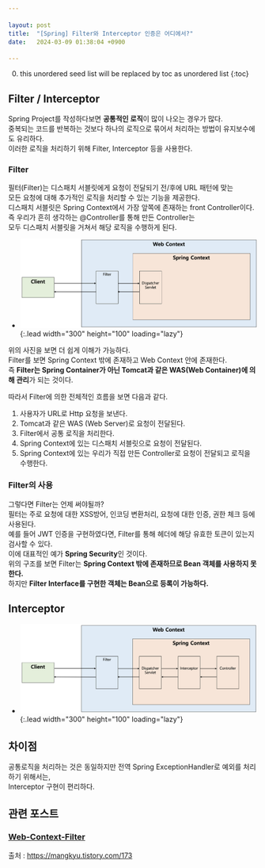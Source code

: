 ```yaml
---

layout: post
title:  "[Spring] Filter와 Interceptor 인증은 어디에서?"
date:   2024-03-09 01:38:04 +0900

---
```


0. this unordered seed list will be replaced by toc as unordered list
{:toc}

## Filter / Interceptor
Spring Project를 작성하다보면 **공통적인 로직**이 많이 나오는 경우가 많다.  
중복되는 코드를 반복하는 것보다 하나의 로직으로 묶어서 처리하는 방법이 유지보수에도 유리하다.  
이러한 로직을 처리하기 위해 Filter, Interceptor 등을 사용한다.  

### Filter
필터(Filter)는 디스패치 서블릿에게 요청이 전달되기 전/후에 URL 패턴에 맞는  
모든 요청에 대해 추가적인 로직을 처리할 수 있는 기능을 제공한다.  
디스패치 서블릿은 Spring Context에서 가장 앞쪽에 존재하는 front Controller이다.  
즉 우리가 흔히 생각하는 @Controller를 통해 만든 Controller는  
모두 디스패치 서블릿을 거쳐서 해당 로직을 수행하게 된다. 

- ![Full-image](/assets/img/filterAndInterceptor/filterContext.png){:.lead width="300" height="100" loading="lazy"}

위의 사진을 보면 더 쉽게 이해가 가능하다.  
Filter를 보면 Spring Context 밖에 존재하고 Web Context 안에 존재한다.  
즉 **Filter는 Spring Container가 아닌 Tomcat과 같은 WAS(Web Container)에 의해 관리**가 되는 것이다.  

따라서 Filter에 의한 전체적인 흐름을 보면 다음과 같다.  

1. 사용자가 URL로 Http 요청을 보낸다.  
2. Tomcat과 같은 WAS (Web Server)로 요청이 전달된다.  
3. Filter에서 공통 로직을 처리한다.  
4. Spring Context에 있는 디스패치 서블릿으로 요청이 전달된다.  
5. Spring Context에 있는 우리가 직접 만든 Controller로 요청이 전달되고 로직을 수행한다.  


### Filter의 사용
그렇다면 Filter는 언제 써야될까?  
필터는 주로 요청에 대한 XSS방어, 인코딩 변환처리, 요청에 대한 인증, 권한 체크 등에 사용된다.  
예를 들어 JWT 인증을 구현하였다면, Filter를 통해 헤더에 해당 유효한 토큰이 있는지 검사할 수 있다.  
이에 대표적인 예가 **Spring Security**인 것이다.  
위의 구조를 보면 Filter는 **Spring Context 밖에 존재하므로 Bean 객체를 사용하지 못한다.**   
하지만 **Filter Interface를 구현한 객체는 Bean으로 등록이 가능하다.**  


## Interceptor

- ![Full-image](/assets/img/filterAndInterceptor/InterceptorContext.png){:.lead width="300" height="100" loading="lazy"}


## 차이점
공통로직을 처리하는 것은 동일하지만 전역 Spring ExceptionHandler로
 예외를 처리하기 위해서는,  
Interceptor 구현이 편리하다.

## 관련 포스트
### [Web-Context-Filter]

출처 : https://mangkyu.tistory.com/173

[Web-Context-Filter]: ../../springDevelopment/_posts/2024-02-26-Filter.md

